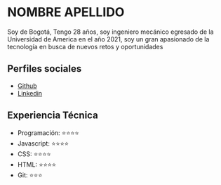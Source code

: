 # NOMBRE APELLIDO

Soy de Bogotá, Tengo 28 años, soy ingeniero mecánico egresado de la Universidad de America en el año 2021, soy un gran apasionado de la tecnología en busca de nuevos retos y oportunidades

## Perfiles sociales

- [Github](https://github.com/CamiloGilFranco)
- [Linkedin](https://www.linkedin.com/in/adrian-camilo-gil-franco/)

## Experiencia Técnica

- Programación: ⭐️⭐️⭐️⭐️
- Javascript: ⭐️⭐️⭐️⭐️
- CSS: ⭐️⭐️⭐️⭐️
- HTML: ⭐️⭐️⭐️⭐️
- Git: ⭐️⭐️⭐️
